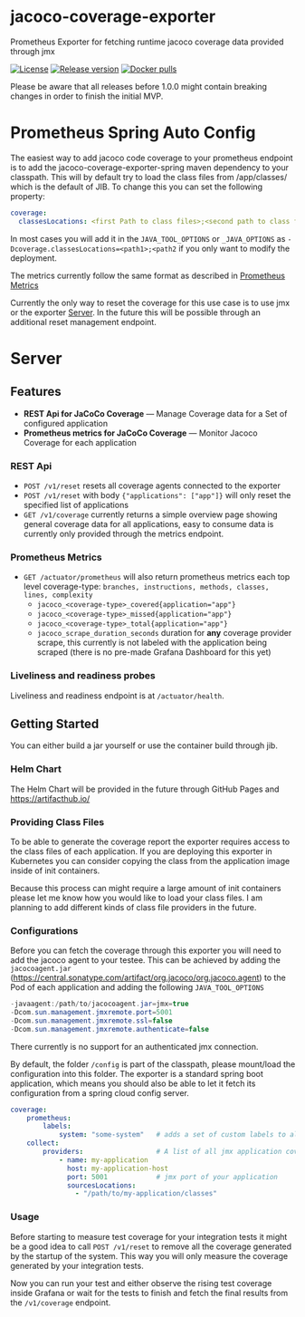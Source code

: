 # jacoco-coverage-exporter
Prometheus Exporter for fetching runtime jacoco coverage data provided through jmx

[![License](https://img.shields.io/badge/License-Apache%202.0-blue.svg)](https://github.com/mrcdnk/jacoco-coverage-exporter/blob/master/LICENSE)
[![Release version](https://img.shields.io/github/v/release/mrcdnk/jacoco-coverage-exporter)](https://github.com/mrcdnk/jacoco-coverage-exporter/releases)
[![Docker pulls](https://img.shields.io/docker/pulls/mrcdnk/jacoco-coverage-exporter)](https://hub.docker.com/r/mrcdnk/jacoco-coverage-exporter)

Please be aware that all releases before 1.0.0 might contain breaking changes in order to finish the initial MVP.

# Prometheus Spring Auto Config

The easiest way to add jacoco code coverage to your prometheus endpoint is to add the jacoco-coverage-exporter-spring maven dependency to your classpath.
This will by default try to load the class files from /app/classes/ which is the default of JIB. To change this you can set the following property:

```Yaml
coverage:
  classesLocations: <first Path to class files>;<second path to class files>
```
In most cases you will add it in the `JAVA_TOOL_OPTIONS` or `_JAVA_OPTIONS` as `-Dcoverage.classesLocations=<path1>;<path2` if you only want to modify the deployment.

The metrics currently follow the same format as described in [Prometheus Metrics](#prometheus-metrics)

Currently the only way to reset the coverage for this use case is to use jmx or the exporter [Server](#server). In the future this will be possible through an additional reset management endpoint.

# Server

## Features
* **REST Api for JaCoCo Coverage** — Manage Coverage data for a Set of configured application
* **Prometheus metrics for JaCoCo Coverage** — Monitor Jacoco Coverage for each application

### REST Api
* `POST /v1/reset` resets all coverage agents connected to the exporter
* `POST /v1/reset` with body `{"applications": ["app"]}` will only reset the specified list of applications
* `GET /v1/coverage` currently returns a simple overview page showing general coverage data for all applications, easy to consume data is currently only provided through the metrics endpoint.

### Prometheus Metrics

* `GET /actuator/prometheus` will also return prometheus metrics each top level coverage-type: `branches, instructions, methods, classes, lines, complexity`
  * `jacoco_<coverage-type>_covered{application="app"}`
  * `jacoco_<coverage-type>_missed{application="app"}`
  * `jacoco_<coverage-type>_total{application="app"}`
  * `jacoco_scrape_duration_seconds` duration for **any** coverage provider scrape, this currently is not labeled with the application being scraped
(there is no pre-made Grafana Dashboard for this yet)

### Liveliness and readiness probes
Liveliness and readiness endpoint is at `/actuator/health`.

## Getting Started

You can either build a jar yourself or use the container build through jib. 

### Helm Chart

The Helm Chart will be provided in the future through GitHub Pages and https://artifacthub.io/

### Providing Class Files

To be able to generate the coverage report the exporter requires access to the class files of each application.
If you are deploying this exporter in Kubernetes you can consider copying the class from the application image inside of init containers.

Because this process can might require a large amount of init containers please let me know how you would like to load your class files. 
I am planning to add different kinds of class file providers in the future.

### Configurations

Before you can fetch the coverage through this exporter you will need to add the jacoco agent to your testee. 
This can be achieved by adding the `jacocoagent.jar` (https://central.sonatype.com/artifact/org.jacoco/org.jacoco.agent) to the Pod of each application and adding the following `JAVA_TOOL_OPTIONS`

```Java
-javaagent:/path/to/jacocoagent.jar=jmx=true 
-Dcom.sun.management.jmxremote.port=5001 
-Dcom.sun.management.jmxremote.ssl=false 
-Dcom.sun.management.jmxremote.authenticate=false
```

There currently is no support for an authenticated jmx connection.

By default, the folder `/config` is part of the classpath, please mount/load the configuration into this folder.
The exporter is a standard spring boot application, which means you should also be able to let it fetch its configuration from a spring cloud config server.

```YAML
coverage: 
    prometheus:
        labels:
            system: "some-system"   # adds a set of custom labels to all jacoco metrics
    collect:
        providers:                  # A list of all jmx application coverage providers
            - name: my-application
              host: my-application-host
              port: 5001            # jmx port of your application
              sourcesLocations:
                - "/path/to/my-application/classes"
```

### Usage

Before starting to measure test coverage for your integration tests it might be a good idea to call `POST /v1/reset` to remove all the coverage generated by the startup of the system.
This way you will only measure the coverage generated by your integration tests.

Now you can run your test and either observe the rising test coverage inside Grafana or wait for the tests to finish and fetch the final results from the `/v1/coverage` endpoint.
